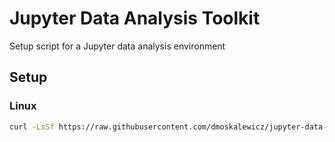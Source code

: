 # Jupyter Data Analysis Toolkit
Setup script for a Jupyter data analysis environment 

## Setup

### Linux
```sh
curl -LsSf https://raw.githubusercontent.com/dmoskalewicz/jupyter-data-analysis-toolkit/refs/heads/main/setup.sh | bash
```

